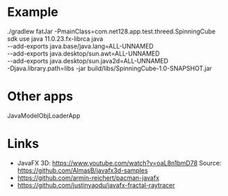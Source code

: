 # Example
./gradlew fatJar -PmainClass=com.net128.app.test.threed.SpinningCube
sdk use java 11.0.23.fx-librca
java \
	--add-exports java.base/java.lang=ALL-UNNAMED \
	--add-exports java.desktop/sun.awt=ALL-UNNAMED \
	--add-exports java.desktop/sun.java2d=ALL-UNNAMED \
	-Djava.library.path=libs -jar build/libs/SpinningCube-1.0-SNAPSHOT.jar

# Other apps
JavaModelObjLoaderApp


# Links
- JavaFX 3D: https://www.youtube.com/watch?v=oaL8n1bmD78
  Source: https://github.com/AlmasB/javafx3d-samples
- https://github.com/armin-reichert/pacman-javafx
- https://github.com/justinyaodu/javafx-fractal-raytracer